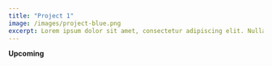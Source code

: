 ```yaml
---
title: "Project 1"
image: /images/project-blue.png
excerpt: Lorem ipsum dolor sit amet, consectetur adipiscing elit. Nullam ultrices, mauris ac rutrum porta, metus lorem maximus odio, ac viverra neque quam vitae nisl. Suspendisse potenti. Fusce suscipit tellus nibh, et fringilla ligula tristique accumsan. Class aptent taciti sociosqu ad litora torquent per conubia nostra, per inceptos himenaeos. Cras ullamcorper rhoncus finibus. Vivamus ac purus nunc. Quisque sed tortor imperdiet nunc volutpat sagittis quis ac mi. Nunc non mauris enim. Curabitur vitae odio nibh. Nullam non enim ac nulla hendrerit ullamcorper non non dui. Sed sit amet metus massa. Sed convallis mollis auctor. Pellentesque eleifend purus ante, id cursus dui consectetur ut.
---
```


**Upcoming**
